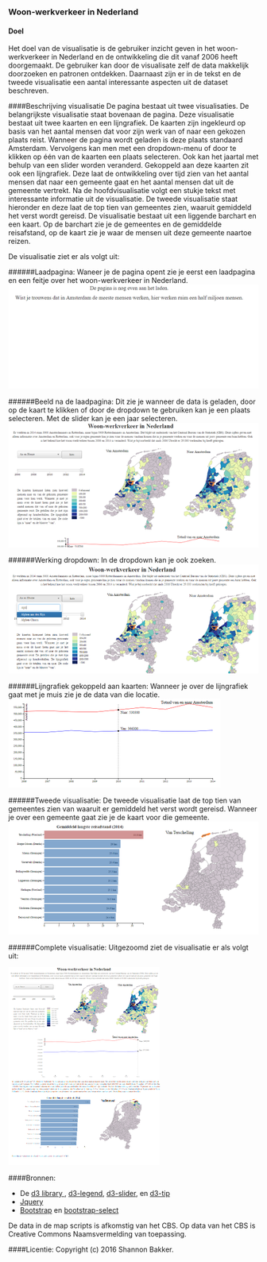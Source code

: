 ### Woon-werkverkeer in Nederland
#### Doel
Het doel van de visualisatie is de gebruiker inzicht geven in het woon-werkverkeer in Nederland en de ontwikkeling die dit vanaf 2006 heeft doorgemaakt. De gebruiker kan door de visualisate zelf de data makkelijk doorzoeken en patronen ontdekken. Daarnaast zijn er in de tekst en de tweede visualisatie een aantal interessante aspecten uit de dataset beschreven. 

####Beschrijving visualisatie
De pagina bestaat uit twee visualisaties. De belangrijkste visualisatie staat bovenaan de pagina. Deze visualisatie bestaat uit twee kaarten en een lijngrafiek. De kaarten zijn ingekleurd op basis van het aantal mensen dat voor zijn werk van of naar een gekozen plaats reist. Wanneer de pagina wordt geladen is deze plaats standaard Amsterdam. Vervolgens kan men met een dropdown-menu of door te klikken op één van de kaarten een plaats selecteren. Ook kan het jaartal met behulp van een slider worden veranderd. Gekoppeld aan deze kaarten zit ook een lijngrafiek. Deze laat de ontwikkeling over tijd zien van het aantal mensen dat naar een gemeente gaat en het aantal mensen dat uit de gemeente vertrekt. Na de hoofdvisualisatie volgt een stukje tekst met interessante informatie uit de visualisatie. De tweede visualisatie staat hieronder en deze laat de top tien van gemeentes zien, waaruit gemiddeld het verst wordt gereisd. De visualisatie bestaat uit een liggende barchart en een kaart. Op de barchart zie je de gemeentes en de gemiddelde reisafstand, op de kaart zie je waar de mensen uit deze gemeente naartoe reizen.

De visualisatie ziet er als volgt uit:

######Laadpagina:
Waneer je de pagina opent zie je eerst een laadpagina en een feitje over het woon-werkverkeer in Nederland.
![](doc/laadpagina.png)


######Beeld na de laadpagina:
Dit zie je wanneer de data is geladen, door op de kaart te klikken of door de dropdown te gebruiken kan je een plaats selecteren. Met de slider kan je een jaar selecteren. 
![](doc/homepage.png)


######Werking dropdown:
In de dropdown kan je ook zoeken.
![](doc/zoekbalk.png)


######Lijngrafiek gekoppeld aan kaarten:
Wanneer je over de lijngrafiek gaat met je muis zie je de data van die locatie.
![](doc/lijngrafiek.png)


######Tweede visualisatie:
De tweede visualisatie laat de top tien van gemeentes zien van waaruit er gemiddeld het verst wordt gereisd. Wanneer je over een gemeente gaat zie je de kaart voor die gemeente.
![](doc/tweede_visualisatie.png)


######Complete visualisatie:
Uitgezoomd ziet de visualisatie er als volgt uit:

![](doc/complete_pagina.png)

####Bronnen: 
- De [d3 library ](http://d3js.org/d3.v3.min.js), [d3-legend](https://cdnjs.cloudflare.com/ajax/libs/d3-legend/1.10.0/d3-legend.js),
[d3-slider](http://thematicmapping.org/playground/d3/d3.slider/d3.slider.js),
en [d3-tip](http://labratrevenge.com/d3-tip/javascripts/d3.tip.v0.6.3.js)
- [Jquery](https://ajax.googleapis.com/ajax/libs/jquery/1.12.2/jquery.min.js)
- [Bootstrap](https://maxcdn.bootstrapcdn.com/bootstrap/3.3.6/js/bootstrap.min.js) en [bootstrap-select](https://cdnjs.cloudflare.com/ajax/libs/bootstrap-select/1.10.0/js/bootstrap-select.min.js)

De data in de map scripts is afkomstig van het CBS. Op data van het CBS is Creative Commons Naamsvermelding van toepassing. 

####Licentie:
Copyright (c) 2016 Shannon Bakker.


